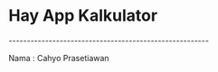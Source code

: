 <h1 style="text-center">Hay App Kalkulator</h1>
<p>-------------------------------------------------------</p>
<p>Nama    : Cahyo Prasetiawan</p>
